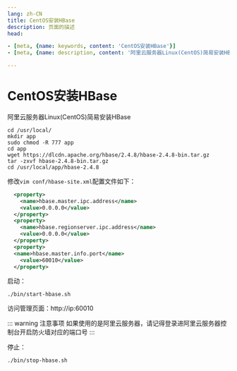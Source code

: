 ```yaml
---
lang: zh-CN  
title: CentOS安装HBase  
description: 页面的描述  
head:

- [meta, {name: keywords, content: 'CentOS安装HBase'}]
- [meta, {name: description, content: '阿里云服务器Linux(CentOS)简易安装HBase'}]

---
```


# CentOS安装HBase

阿里云服务器Linux(CentOS)简易安装HBase

```shell
cd /usr/local/
mkdir app
sudo chmod -R 777 app
cd app
wget https://dlcdn.apache.org/hbase/2.4.8/hbase-2.4.8-bin.tar.gz 
tar -zxvf hbase-2.4.8-bin.tar.gz
cd /usr/local/app/hbase-2.4.8
```


修改`vim conf/hbase-site.xml`配置文件如下：

```xml
  <property>
    <name>hbase.master.ipc.address</name>
    <value>0.0.0.0</value>
  </property>
  <property>
    <name>hbase.regionserver.ipc.address</name>
    <value>0.0.0.0</value>
  </property>
  <property>
  <name>hbase.master.info.port</name>
    <value>60010</value>
  </property>
```

启动：

```shell
./bin/start-hbase.sh
```

访问管理页面：http://ip:60010

::: warning 注意事项
如果使用的是阿里云服务器，请记得登录进阿里云服务器控制台开启防火墙对应的端口号
:::

停止：

```shell
./bin/stop-hbase.sh
```


<Comment></Comment>
